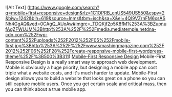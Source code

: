 ![Alt Text] (https://www.google.com/search?q=mobile+first+responsive+design&rlz=1C1OPRB_enUS549US550&espv=2&biw=1242&bih=619&source=lnms&tbm=isch&sa=X&ei=4QI9VZrnFM6xsASNh4GgAQ&ved=0CAgQ_AUoAw#imgrc=_TDQKjf2p5K8fM%253A%3BZupnufAgZFWUJM%3Bhttp%253A%252F%252Fmedia.mediatemple.netdna-cdn.com%252Fwp-content%252Fuploads%252F2012%252F05%252Fmobile-first.jpg%3Bhttp%253A%252F%252Fwww.smashingmagazine.com%252F2012%252F06%252F28%252Fcreate-responsive-mobile-first-wordpress-theme%252F%3B500%3B311)
[Mobile-First Responsive Design](http://responsivedesign.is/strategy/page-layout/mobile-first)
Mobile-First Responsive Design is a really smart way to approach web development. Mobile is obviously a huge priority, but designing a mobile app can cost triple what a website costs, and it's much harder to update. Mobile-First design allows you to build a website that looks great on a phone so you can still capture mobile users. Once you get certain scale and critical mass, then you can think about a true mobile app.
